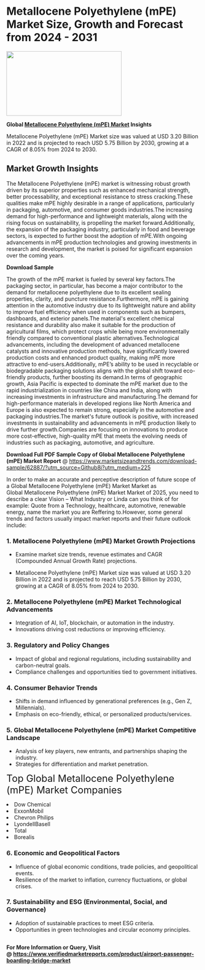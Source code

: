 <H1>Metallocene Polyethylene (mPE) Market Size, Growth and Forecast from 2024 - 2031</H1><img class="aligncenter size-medium wp-image-584254" src="https://thirdeyenews.in/wp-content/uploads/2024/09/Global-Market-Research-300x168.jpeg" alt="" width="300" height="168" /><p><strong>Global&nbsp;<a href="https://www.marketsizeandtrends.com/download-sample/62887/?utm_source=Github8j?utm_medium=225">Metallocene Polyethylene (mPE) Market</a> Insights</strong></p><p>Metallocene Polyethylene (mPE) Market size was valued at USD 3.20 Billion in 2022 and is projected to reach USD 5.75 Billion by 2030, growing at a CAGR of 8.05% from 2024 to 2030.</p><p><h2>Market Growth Insights</h2> <p>The Metallocene Polyethylene (mPE) market is witnessing robust growth driven by its superior properties such as enhanced mechanical strength, better processability, and exceptional resistance to stress cracking.These qualities make mPE highly desirable in a range of applications, particularly in packaging, automotive, and consumer goods industries.The increasing demand for high-performance and lightweight materials, along with the rising focus on sustainability, is propelling the market forward.Additionally, the expansion of the packaging industry, particularly in food and beverage sectors, is expected to further boost the adoption of mPE.With ongoing advancements in mPE production technologies and growing investments in research and development, the market is poised for significant expansion over the coming years.</p> <p><strong>Download Sample</strong></p> <p>The growth of the mPE market is fueled by several key factors.The packaging sector, in particular, has become a major contributor to the demand for metallocene polyethylene due to its excellent sealing properties, clarity, and puncture resistance.Furthermore, mPE is gaining attention in the automotive industry due to its lightweight nature and ability to improve fuel efficiency when used in components such as bumpers, dashboards, and exterior panels.The material's excellent chemical resistance and durability also make it suitable for the production of agricultural films, which protect crops while being more environmentally friendly compared to conventional plastic alternatives.Technological advancements, including the development of advanced metallocene catalysts and innovative production methods, have significantly lowered production costs and enhanced product quality, making mPE more attractive to end-users.Additionally, mPE’s ability to be used in recyclable or biodegradable packaging solutions aligns with the global shift toward eco-friendly products, further boosting its demand.In terms of geographic growth, Asia Pacific is expected to dominate the mPE market due to the rapid industrialization in countries like China and India, along with increasing investments in infrastructure and manufacturing.The demand for high-performance materials in developed regions like North America and Europe is also expected to remain strong, especially in the automotive and packaging industries.The market's future outlook is positive, with increased investments in sustainability and advancements in mPE production likely to drive further growth.Companies are focusing on innovations to produce more cost-effective, high-quality mPE that meets the evolving needs of industries such as packaging, automotive, and agriculture.<p><span class=""><strong>Download Full PDF Sample Copy of Global Metallocene Polyethylene (mPE) Market Report</strong> @ <a href="https://www.marketsizeandtrends.com/download-sample/62887/?utm_source=Github8j?utm_medium=225" target="_blank">https://www.marketsizeandtrends.com/download-sample/62887/?utm_source=Github8j?utm_medium=225</a></span></p><p>In order to make an accurate and perceptive description of future scope of a Global&nbsp;Metallocene Polyethylene (mPE) Market Market as Global&nbsp;Metallocene Polyethylene (mPE) Market Market of 2025, you need to describe a clear Vision &ndash; What Industry or Linda can you think of for example: Quote from a Technology, healthcare, automotive, renewable energy, name the market you are Reffering to.However, some general trends and factors usually impact market reports and their future outlook include:</p><h3>1.&nbsp;<strong>Metallocene Polyethylene (mPE) Market Growth Projections</strong></h3><ul><li>Examine market size trends, revenue estimates and CAGR (Compounded Annual Growth Rate) projections.</li><li><p>Metallocene Polyethylene (mPE) Market size was valued at USD 3.20 Billion in 2022 and is projected to reach USD 5.75 Billion by 2030, growing at a CAGR of 8.05% from 2024 to 2030.</p></li></ul><h3>2.&nbsp;<strong>Metallocene Polyethylene (mPE) Market Technological Advancements</strong></h3><ul><li>Integration of AI, IoT, blockchain, or automation in the industry.</li><li>Innovations driving cost reductions or improving efficiency.</li></ul><h3>3.&nbsp;<strong>Regulatory and Policy Changes</strong></h3><ul><li>Impact of global and regional regulations, including sustainability and carbon-neutral goals.</li><li>Compliance challenges and opportunities tied to government initiatives.</li></ul><h3>4.&nbsp;<strong>Consumer Behavior Trends</strong></h3><ul><li>Shifts in demand influenced by generational preferences (e.g., Gen Z, Millennials).</li><li>Emphasis on eco-friendly, ethical, or personalized products/services.</li></ul><h3>5.&nbsp;<strong>Global Metallocene Polyethylene (mPE) Market Competitive Landscape</strong></h3><ul><li>Analysis of key players, new entrants, and partnerships shaping the industry.</li><li>Strategies for differentiation and market penetration.</li></ul><p data-pm-slice="1 1 []"><span style="color: inherit; font-family: inherit; font-size: 25px;">Top Global Metallocene Polyethylene (mPE) Market Companies</span></p><div class="" data-test-id=""><p><li>Dow Chemical</li><li> ExxonMobil</li><li> Chevron Philips</li><li> LyondellBasell</li><li> Total</li><li> Borealis</li></p></div><h3>6.&nbsp;<strong>Economic and Geopolitical Factors</strong></h3><ul><li>Influence of global economic conditions, trade policies, and geopolitical events.</li><li>Resilience of the market to inflation, currency fluctuations, or global crises.</li></ul><h3>7.&nbsp;<strong>Sustainability and ESG (Environmental, Social, and Governance)</strong></h3><ul><li>Adoption of sustainable practices to meet ESG criteria.</li><li>Opportunities in green technologies and circular economy principles.</li></ul><h2><strong style="font-size: 14px;">For More Information or Query, Visit @&nbsp;</strong><a style="background-color: #ffffff; font-size: 14px;" href="https://www.marketsizeandtrends.com/report/metallocene-polyethylene-mpe-market/" target="_blank">https://www.verifiedmarketreports.com/product/airport-passenger-boarding-bridge-market</a></h2>